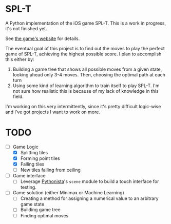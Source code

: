 # SPL-T
A Python implementation of the iOS game SPL-T. This is a work in progress, it's not finished yet.

See [the game's website](http://simogo.com/work/spl-t/) for details. 

The eventual goal of this project is to find out the moves to play the perfect game of SPL-T, achieving the highest possible score. I plan to accomplish this either by:

1. Building a game tree that shows all possible moves from a given state, looking ahead only 3-4 moves. Then, choosing the optimal path at each turn
2. Using some kind of learning algorithm to train itself to play SPL-T. I'm not sure how realistic this is because of my lack of knowledge in this field. 

I'm working on this very intermittently, since it's pretty difficult logic-wise and I've got projects I want to work on more.

# TODO

- [ ] Game Logic
    - [x] Splitting tiles
    - [x] Forming point tiles
    - [x] Falling tiles
    - [ ] New tiles falling from ceiling
- [ ] Game interface
    - [ ] Leverage [Pythonista](http://omz-software.com/pythonista/index.html)'s `scene` module to build a touch interface for testing. 
- [ ] Game solution (either Minimax or Machine Learning)
    - [ ] Creating a method for assigning a numerical value to an arbitrary game state
    - [ ] Building game tree
    - [ ] Finding optimal moves
